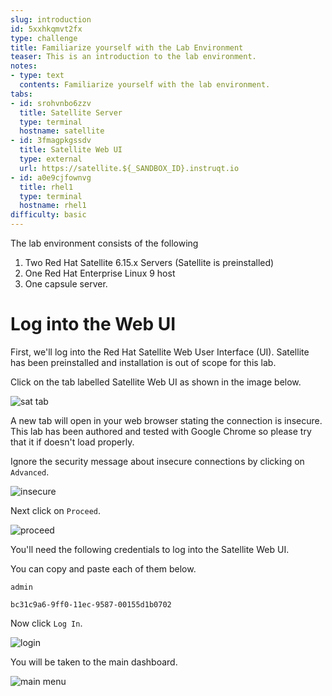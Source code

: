```yaml
---
slug: introduction
id: 5xxhkqmvt2fx
type: challenge
title: Familiarize yourself with the Lab Environment
teaser: This is an introduction to the lab environment.
notes:
- type: text
  contents: Familiarize yourself with the lab environment.
tabs:
- id: srohvnbo6zzv
  title: Satellite Server
  type: terminal
  hostname: satellite
- id: 3fmagpkgssdv
  title: Satellite Web UI
  type: external
  url: https://satellite.${_SANDBOX_ID}.instruqt.io
- id: a0e9cjfownvg
  title: rhel1
  type: terminal
  hostname: rhel1
difficulty: basic
---
```

<!-- markdownlint-disable MD033 -->
The lab environment consists of the following

1. Two Red Hat Satellite 6.15.x Servers (Satellite is preinstalled)
2. One Red Hat Enterprise Linux 9 host
3. One capsule server.


Log into the Web UI
=================================

First, we'll log into the Red Hat Satellite Web User Interface (UI). Satellite has been preinstalled and installation is out of scope for this lab.

Click on the tab labelled Satellite Web UI as shown in the image below.

![sat tab](../assets/satellite-tab.png)

A new tab will open in your web browser stating the connection is insecure. This lab has been authored and tested with Google Chrome so please try that it if doesn't load properly.

Ignore the security message about insecure connections by clicking on `Advanced`.

![insecure](../assets/insecure-warning.png)

Next click on `Proceed`.

![proceed](../assets/proceed.png)

You'll need the following credentials to log into the Satellite Web UI.

You can copy and paste each of them below.

```
admin
```

```
bc31c9a6-9ff0-11ec-9587-00155d1b0702
```

Now click `Log In`.

![login](../assets/webuilogin.png)

You will be taken to the main dashboard.

![main menu](../assets/main-menu.png)
